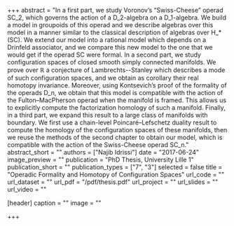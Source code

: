 +++
abstract = "In a first part, we study Voronov’s “Swiss-Cheese” operad SC_2, which governs the action of a D_2-algebra on a D_1-algebra. We build a model in groupoids of this operad and we describe algebras over this model in a manner similar to the classical description of algebras over H_*(SC). We extend our model into a rational model which depends on a Drinfeld associator, and we compare this new model to the one that we would get if the operad SC were formal.  In a second part, we study configuration spaces of closed smooth simply connected manifolds. We prove over ℝ a conjecture of Lambrechts--Stanley which describes a mode of such configuration spaces, and we obtain as corollary their real homotopy invariance. Moreover, using Kontsevich’s proof of the formality of the operads D_n, we obtain that this model is compatible with the action of the Fulton–MacPherson operad when the manifold is framed. This allows us to explicitly compute the factorization homology of such a manifold.  Finally, in a third part, we expand this result to a large class of manifolds with boundary. We first use a chain-level Poincaré–Lefschetz duality result to compute the homology of the configuration spaces of these manifolds, then we reuse the methods of the second chapter to obtain our model, which is compatible with the action of the Swiss-Cheese operad SC_n."
abstract_short = ""
authors = ["Najib Idrissi"]
date = "2017-06-24"
image_preview = ""
publication = "PhD Thesis, University Lille 1"
publication_short = ""
publication_types = ["7", "3"]
selected = false
title = "Operadic Formality and Homotopy of Configuration Spaces"
url_code = ""
url_dataset = ""
url_pdf = "/pdf/thesis.pdf"
url_project = ""
url_slides = ""
url_video = ""

[header]
  caption = ""
  image = ""

+++

